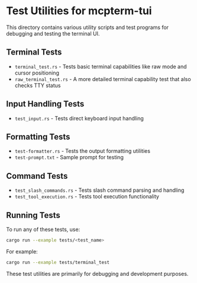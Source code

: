 # Test Utilities for mcpterm-tui

This directory contains various utility scripts and test programs for debugging and testing the terminal UI.

## Terminal Tests

- `terminal_test.rs` - Tests basic terminal capabilities like raw mode and cursor positioning
- `raw_terminal_test.rs` - A more detailed terminal capability test that also checks TTY status

## Input Handling Tests

- `test_input.rs` - Tests direct keyboard input handling

## Formatting Tests

- `test-formatter.rs` - Tests the output formatting utilities
- `test-prompt.txt` - Sample prompt for testing

## Command Tests

- `test_slash_commands.rs` - Tests slash command parsing and handling
- `test_tool_execution.rs` - Tests tool execution functionality

## Running Tests

To run any of these tests, use:

```bash
cargo run --example tests/<test_name>
```

For example:
```bash
cargo run --example tests/terminal_test
```

These test utilities are primarily for debugging and development purposes.